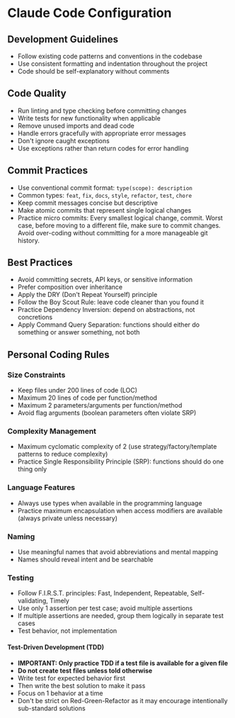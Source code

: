 # Claude Code Configuration

## Development Guidelines

- Follow existing code patterns and conventions in the codebase
- Use consistent formatting and indentation throughout the project
- Code should be self-explanatory without comments

## Code Quality

- Run linting and type checking before committing changes
- Write tests for new functionality when applicable
- Remove unused imports and dead code
- Handle errors gracefully with appropriate error messages
- Don't ignore caught exceptions
- Use exceptions rather than return codes for error handling

## Commit Practices

- Use conventional commit format: `type(scope): description`
- Common types: `feat`, `fix`, `docs`, `style`, `refactor`, `test`, `chore`
- Keep commit messages concise but descriptive
- Make atomic commits that represent single logical changes
- Practice micro commits: Every smallest logical change, commit. Worst case, before moving to a different file, make sure to commit changes. Avoid over-coding without committing for a more manageable git history.

## Best Practices

- Avoid committing secrets, API keys, or sensitive information
- Prefer composition over inheritance
- Apply the DRY (Don't Repeat Yourself) principle
- Follow the Boy Scout Rule: leave code cleaner than you found it
- Practice Dependency Inversion: depend on abstractions, not concretions
- Apply Command Query Separation: functions should either do something or answer something, not both

## Personal Coding Rules

### Size Constraints
- Keep files under 200 lines of code (LOC)
- Maximum 20 lines of code per function/method
- Maximum 2 parameters/arguments per function/method
- Avoid flag arguments (boolean parameters often violate SRP)

### Complexity Management
- Maximum cyclomatic complexity of 2 (use strategy/factory/template patterns to reduce complexity)
- Practice Single Responsibility Principle (SRP): functions should do one thing only

### Language Features
- Always use types when available in the programming language
- Practice maximum encapsulation when access modifiers are available (always private unless necessary)

### Naming
- Use meaningful names that avoid abbreviations and mental mapping
- Names should reveal intent and be searchable

### Testing
- Follow F.I.R.S.T. principles: Fast, Independent, Repeatable, Self-validating, Timely
- Use only 1 assertion per test case; avoid multiple assertions
- If multiple assertions are needed, group them logically in separate test cases
- Test behavior, not implementation

#### Test-Driven Development (TDD)
- **IMPORTANT: Only practice TDD if a test file is available for a given file**
- **Do not create test files unless told otherwise**
- Write test for expected behavior first
- Then write the best solution to make it pass
- Focus on 1 behavior at a time
- Don't be strict on Red-Green-Refactor as it may encourage intentionally sub-standard solutions